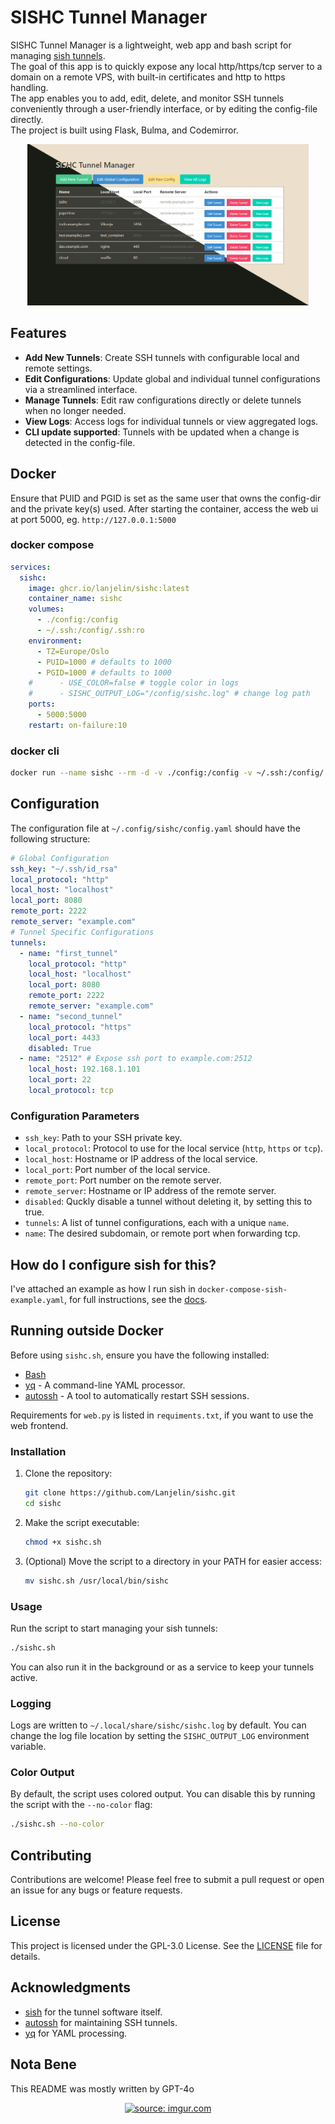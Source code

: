 # SISHC Tunnel Manager

SISHC Tunnel Manager is a lightweight, web app and bash script for managing [sish tunnels](https://docs.ssi.sh/).  
The goal of this app is to quickly expose any local http/https/tcp server to a domain on a remote VPS, with built-in certificates and http to https handling.  
The app enables you to add, edit, delete, and monitor SSH tunnels conveniently through a user-friendly interface, or by editing the config-file directly.  
The project is built using Flask, Bulma, and Codemirror.

<div align="center">
  <a href="https://github.com/Lanjelin/sishc/blob/main/.github/sishc.png">
    <img src="https://raw.githubusercontent.com/Lanjelin/sishc/refs/heads/main/.github/sishc.png" title="screenshot" width="450" />
  </a>
</div>

## Features

- **Add New Tunnels**: Create SSH tunnels with configurable local and remote settings.
- **Edit Configurations**: Update global and individual tunnel configurations via a streamlined interface.
- **Manage Tunnels**: Edit raw configurations directly or delete tunnels when no longer needed.
- **View Logs**: Access logs for individual tunnels or view aggregated logs.
- **CLI update supported**: Tunnels with be updated when a change is detected in the config-file.

## Docker

Ensure that PUID and PGID is set as the same user that owns the config-dir and the private key(s) used.
After starting the container, access the web ui at port 5000, eg. `http://127.0.0.1:5000`

### docker compose

```yaml
services:
  sishc:
    image: ghcr.io/lanjelin/sishc:latest
    container_name: sishc
    volumes:
      - ./config:/config
      - ~/.ssh:/config/.ssh:ro
    environment:
      - TZ=Europe/Oslo
      - PUID=1000 # defaults to 1000
      - PGID=1000 # defaults to 1000
    #      - USE_COLOR=false # toggle color in logs
    #      - SISHC_OUTPUT_LOG="/config/sishc.log" # change log path
    ports:
      - 5000:5000
    restart: on-failure:10
```

### docker cli

```bash
docker run --name sishc --rm -d -v ./config:/config -v ~/.ssh:/config/.ssh:ro -e TZ=Europe/Oslo -e PUID=${UID} -e PGID=${GID} -p 5000:5000 ghcr.io/lanjelin/sishc:latest
```

## Configuration

The configuration file at `~/.config/sishc/config.yaml` should have the following structure:

```yaml
# Global Configuration
ssh_key: "~/.ssh/id_rsa"
local_protocol: "http"
local_host: "localhost"
local_port: 8080
remote_port: 2222
remote_server: "example.com"
# Tunnel Specific Configurations
tunnels:
  - name: "first_tunnel"
    local_protocol: "http"
    local_host: "localhost"
    local_port: 8080
    remote_port: 2222
    remote_server: "example.com"
  - name: "second_tunnel"
    local_protocol: "https"
    local_port: 4433
    disabled: True
  - name: "2512" # Expose ssh port to example.com:2512
    local_host: 192.168.1.101
    local_port: 22
    local_protocol: tcp
```

### Configuration Parameters

- `ssh_key`: Path to your SSH private key.
- `local_protocol`: Protocol to use for the local service (`http`, `https` or `tcp`).
- `local_host`: Hostname or IP address of the local service.
- `local_port`: Port number of the local service.
- `remote_port`: Port number on the remote server.
- `remote_server`: Hostname or IP address of the remote server.
- `disabled`: Quckly disable a tunnel without deleting it, by setting this to true.
- `tunnels`: A list of tunnel configurations, each with a unique `name`.
- `name`: The desired subdomain, or remote port when forwarding tcp.

## How do I configure sish for this?

I've attached an example as how I run sish in `docker-compose-sish-example.yaml`, for full instructions, see the [docs](https://docs.ssi.sh/getting-started#docker-compose).

## Running outside Docker

Before using `sishc.sh`, ensure you have the following installed:

- [Bash](https://www.gnu.org/software/bash/)
- [yq](https://github.com/mikefarah/yq) - A command-line YAML processor.
- [autossh](https://github.com/haifux/autossh) - A tool to automatically restart SSH sessions.

Requirements for `web.py` is listed in `requiments.txt`, if you want to use the web frontend.

### Installation

1. Clone the repository:

   ```bash
   git clone https://github.com/Lanjelin/sishc.git
   cd sishc
   ```

2. Make the script executable:

   ```bash
   chmod +x sishc.sh
   ```

3. (Optional) Move the script to a directory in your PATH for easier access:

   ```bash
   mv sishc.sh /usr/local/bin/sishc
   ```

### Usage

Run the script to start managing your sish tunnels:

```bash
./sishc.sh
```

You can also run it in the background or as a service to keep your tunnels active.

### Logging

Logs are written to `~/.local/share/sishc/sishc.log` by default. You can change the log file location by setting the `SISHC_OUTPUT_LOG` environment variable.

### Color Output

By default, the script uses colored output. You can disable this by running the script with the `--no-color` flag:

```bash
./sishc.sh --no-color
```

## Contributing

Contributions are welcome! Please feel free to submit a pull request or open an issue for any bugs or feature requests.

## License

This project is licensed under the GPL-3.0 License. See the [LICENSE](LICENSE) file for details.

## Acknowledgments

- [sish](https://docs.ssi.sh/) for the tunnel software itself.
- [autossh](https://github.com/haifux/autossh) for maintaining SSH tunnels.
- [yq](https://github.com/mikefarah/yq) for YAML processing.

## Nota Bene

This README was mostly written by GPT-4o

<div align="center">
  <a href="https://imgur.com/k4VWmn7">
    <img src="https://user-images.githubusercontent.com/74038190/216644507-4f06ea29-bf55-4356-aac0-d42751461a9d.gif" title="source: imgur.com" width="150" />
  </a>
</div>
